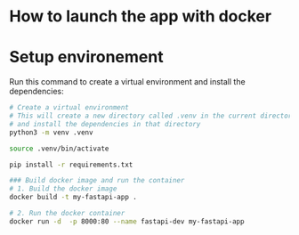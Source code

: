 # How to launch the app with docker

# Setup environement

Run this command to create a virtual environment and install the dependencies:

```bash
# Create a virtual environment
# This will create a new directory called .venv in the current directory
# and install the dependencies in that directory
python3 -m venv .venv

source .venv/bin/activate

pip install -r requirements.txt

### Build docker image and run the container
# 1. Build the docker image
docker build -t my-fastapi-app .

# 2. Run the docker container
docker run -d  -p 8000:80 --name fastapi-dev my-fastapi-app

